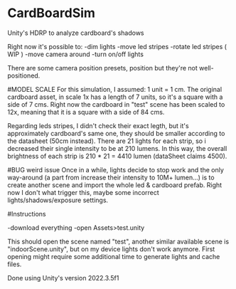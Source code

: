 # CardBoardSim
Unity's HDRP to analyze cardboard's shadows

Right now it's possible to:
-dim lights
-move led stripes
-rotate led stripes ( WIP )
-move camera around
-turn on/off lights

There are some camera position presets, position but they're not well-positioned.

#MODEL SCALE
For this simulation, I assumed: 1 unit = 1 cm.
The original cardboard asset, in scale 1x has a length of 7 units, so it's a square with a side of 7 cms.
Right now the cardboard in "test" scene has been scaled to 12x, meaning that it is a square with a side of 84 cms.

Regarding leds stripes, I didn't check their exact legth, but it's approximately cardboard's same one, they should be smaller according to the datasheet (50cm instead).
There are 21 lights for each strip, so i decreased their single intensity to be at 210 lumens. In this way, the overall brightness of each strip is 210 * 21 = 4410 lumen (dataSheet claims 4500).

#BUG weird issue
Once in a while, lights decide to stop work and the only way-around (a part from increase their intensity to 10M+ lumen...) is to create another scene and import the whole led & cardboard prefab.
Right now I don't what trigger this, maybe some incorrect lights/shadows/exposure settings. 


#Instructions

-download everything
-open Assets>test.unity

This should open the scene named "test", another similar available scene is "indoorScene.unity", but on my device lights don't work anymore.
First opening might require some additional time to generate lights and cache files.

Done using Unity's version 2022.3.5f1

